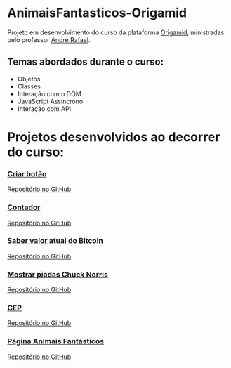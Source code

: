 # AnimaisFantasticos-Origamid
Projeto em desenvolvimento do curso da plataforma [Origamid](https://www.origamid.com/), ministradas pelo professor [André Rafael](https://github.com/origamid).

## Temas abordados durante o curso:
- Objetos
- Classes
- Interação com o DOM
- JavaScript Assíncrono
- Interação com API

# Projetos desenvolvidos ao decorrer do curso:
### [Criar botão](https://rafaellaevboff.github.io/JS-Origamid/button-creator/)
[Repositório no GitHub](https://github.com/rafaellaevboff/JS-Origamid/tree/main/button-creator) 

### [Contador](https://rafaellaevboff.github.io/JS-Origamid/contadorJS/)
[Repositório no GitHub](https://github.com/rafaellaevboff/JS-Origamid/tree/main/contadorJS)

### [Saber valor atual do Bitcoin](https://rafaellaevboff.github.io/JS-Origamid/InteragindoComAPIs/bitcoinAPI/)
[Repositório no GitHub](https://github.com/rafaellaevboff/JS-Origamid/tree/main/InteragindoComAPIs/bitcoinAPI)

### [Mostrar piadas Chuck Norris](https://rafaellaevboff.github.io/JS-Origamid/InteragindoComAPIs/piadasAPI/)
[Repositório no GitHub](https://github.com/rafaellaevboff/JS-Origamid/tree/main/InteragindoComAPIs/piadasAPI)

### [CEP](https://rafaellaevboff.github.io/JS-Origamid/InteragindoComAPIs/cepAPI/)
[Repositório no GitHub](https://github.com/rafaellaevboff/JS-Origamid/tree/main/InteragindoComAPIs/cepAPI)

### [Página Animais Fantásticos](https://origamidanimaisfantasticos.netlify.app/)
[Repositório no GitHub](https://github.com/rafaellaevboff/AnimaisFantasticos-Origamid)
